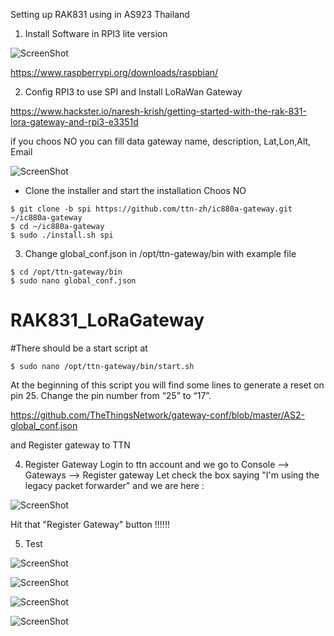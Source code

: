 Setting up RAK831 using in AS923 Thailand  

1) Install Software in RPI3 lite version

![ScreenShot](https://cdn.instructables.com/FQT/00JT/J1GOYEID/FQT00JTJ1GOYEID.LARGE.jpg?auto=webp&crop=3:2)

https://www.raspberrypi.org/downloads/raspbian/


2) Config RPI3 to use SPI and Install LoRaWan Gateway 

https://www.hackster.io/naresh-krish/getting-started-with-the-rak-831-lora-gateway-and-rpi3-e3351d

if you choos NO you can fill data gateway name, description, Lat,Lon,Alt, Email 

![ScreenShot](https://ttnstaticfile.blob.core.windows.net/media/django-summernote/2017-10-10/90b61a02-3f46-415d-bb73-9837dbd7f59b.png)

  - Clone the installer and start the installation Choos NO  
  
```
$ git clone -b spi https://github.com/ttn-zh/ic880a-gateway.git ~/ic880a-gateway
$ cd ~/ic880a-gateway
$ sudo ./install.sh spi

```

3) Change global_conf.json in /opt/ttn-gateway/bin with example file

```
$ cd /opt/ttn-gateway/bin
$ sudo nano global_conf.json 
```

# RAK831_LoRaGateway

#There should be a start script at 

```
$ sudo nano /opt/ttn-gateway/bin/start.sh

```

At the beginning of this script you will find some lines to generate a reset on pin 25. Change the pin number from “25” to “17”.


https://github.com/TheThingsNetwork/gateway-conf/blob/master/AS2-global_conf.json

and Register gateway to TTN 

4) Register Gateway 
Login to ttn account and we go to Console --> Gateways --> Register gateway
Let check the box saying "I'm using the legacy packet forwarder" and we are here :

![ScreenShot](https://ttnstaticfile.blob.core.windows.net/media/django-summernote/2017-10-10/29ae7b7e-2034-4269-b434-74ce886cc890.png)

Hit that "Register Gateway" button !!!!!!

5) Test 

![ScreenShot](https://github.com/worrajak/RAK831_LoRaGateway/blob/master/CSV049.jpg)

![ScreenShot](https://github.com/worrajak/RAK831_LoRaGateway/blob/master/CSV048.jpg)

![ScreenShot](https://github.com/worrajak/RAK831_LoRaGateway/blob/master/CSV047.jpg)

![ScreenShot](https://github.com/worrajak/RAK831_LoRaGateway/blob/master/CSV050.jpg)


